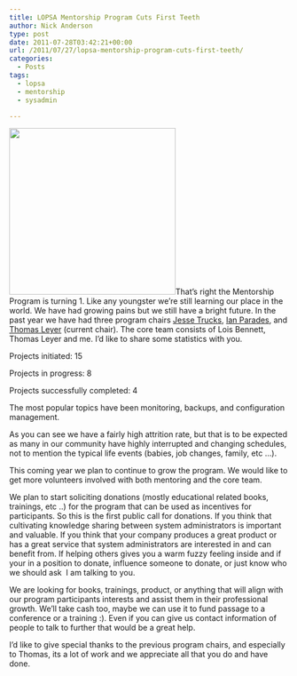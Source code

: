 ```yaml
---
title: LOPSA Mentorship Program Cuts First Teeth
author: Nick Anderson
type: post
date: 2011-07-28T03:42:21+00:00
url: /2011/07/27/lopsa-mentorship-program-cuts-first-teeth/
categories:
  - Posts
tags:
  - lopsa
  - mentorship
  - sysadmin

---
```

<img class="alignleft" title="Happy Birthday" src="http://ghostoflove.files.wordpress.com/2010/05/1st-bday-first-birthday-bri.jpg" alt="" width="300" height="300" />That&#8217;s right the Mentorship Program is turning 1. Like any youngster we&#8217;re still learning our place in the world. We have had growing pains but we still have a bright future. In the past year we have had three program chairs [Jesse Trucks][1], [Ian Parades][2], and [Thomas Leyer][3] (current chair). The core team consists of Lois Bennett, Thomas Leyer and me. I&#8217;d like to share some statistics with you.

Projects initiated: 15

Projects in progress: 8

Projects successfully completed: 4

The most popular topics have been monitoring, backups, and configuration management.

As you can see we have a fairly high attrition rate, but that is to be expected as many in our community have highly interrupted and changing schedules, not to mention the typical life events (babies, job changes, family, etc &#8230;).

This coming year we plan to continue to grow the program. We would like to get more volunteers involved with both mentoring and the core team.

We plan to start soliciting donations (mostly educational related books, trainings, etc ..) for the program that can be used as incentives for participants. So this is the first public call for donations. If you think that cultivating knowledge sharing between system administrators is important and valuable. If you think that your company produces a great product or has a great service that system administrators are interested in and can benefit from. If helping others gives you a warm fuzzy feeling inside and if your in a position to donate, influence someone to donate, or just know who we should ask  I am talking to you.

We are looking for books, trainings, product, or anything that will align with our program participants interests and assist them in their professional growth. We&#8217;ll take cash too, maybe we can use it to fund passage to a conference or a training :). Even if you can give us contact information of people to talk to further that would be a great help.

I&#8217;d like to give special thanks to the previous program chairs, and especially to Thomas, its a lot of work and we appreciate all that you do and have done.

 [1]: http://www.jessetrucks.net/
 [2]: http://redbluemagenta.com/
 [3]: http://www.linkedin.com/in/thomasleyer